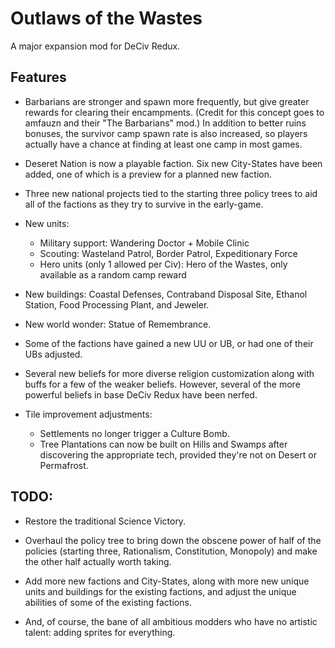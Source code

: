 # Outlaws of the Wastes
A major expansion mod for DeCiv Redux.

## Features

- Barbarians are stronger and spawn more frequently, but give greater rewards for clearing their encampments. (Credit for this concept goes to amfauzn and their "The Barbarians" mod.) In addition to better ruins bonuses, the survivor camp spawn rate is also increased, so players actually have a chance at finding at least one camp in most games.

- Deseret Nation is now a playable faction. Six new City-States have been added, one of which is a preview for a planned new faction.

- Three new national projects tied to the starting three policy trees to aid all of the factions as they try to survive in the early-game.

- New units:
  - Military support: Wandering Doctor + Mobile Clinic
  - Scouting: Wasteland Patrol, Border Patrol, Expeditionary Force
  - Hero units (only 1 allowed per Civ): Hero of the Wastes, only available as a random camp reward

- New buildings: Coastal Defenses, Contraband Disposal Site, Ethanol Station, Food Processing Plant, and Jeweler.

- New world wonder: Statue of Remembrance.

- Some of the factions have gained a new UU or UB, or had one of their UBs adjusted.

- Several new beliefs for more diverse religion customization along with buffs for a few of the weaker beliefs. However, several of the more powerful beliefs in base DeCiv Redux have been nerfed.

- Tile improvement adjustments:
  - Settlements no longer trigger a Culture Bomb.
  - Tree Plantations can now be built on Hills and Swamps after discovering the appropriate tech, provided they're not on Desert or Permafrost.

## TODO:

- Restore the traditional Science Victory.

- Overhaul the policy tree to bring down the obscene power of half of the policies (starting three, Rationalism, Constitution, Monopoly) and make the other half actually worth taking.

- Add more new factions and City-States, along with more new unique units and buildings for the existing factions, and adjust the unique abilities of some of the existing factions.

- And, of course, the bane of all ambitious modders who have no artistic talent: adding sprites for everything.
